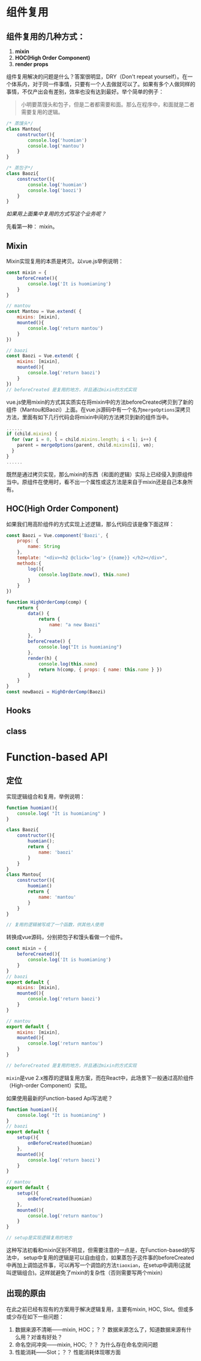 # 组件复用

## 组件复用的几种方式：
1. **mixin**
2. **HOC(High Order Component)**
3. **render props**

组件复用解决的问题是什么？答案很明显，DRY（Don't repeat yourself）。在一个体系内，对于同一件事情，只要有一个人去做就可以了。如果有多个人做同样的事情，不仅产出会有差别，效率也没有达到最好。举个简单的例子：
> 小明要蒸馒头和包子，但是二者都需要和面。那么在程序中，和面就是二者需要复用的逻辑。

```js
/* 蒸馒头*/
class Mantou{
    constructor(){
        console.log('huomian')
        console.log('mantou')
    }
}

/* 蒸包子*/
class Baozi{
    constructor(){
        console.log('huomian')
        console.log('baozi')
    }
}
```

*如果用上面集中复用的方式写这个业务呢？*

先看第一种： mixin。 
## Mixin
Mixin实现复用的本质是拷贝。以vue.js举例说明：

``` javascript
const mixin = {
    beforeCreate(){
        console.log('It is huomianing')
    }
}

// mantou
const Mantou = Vue.extend( {
    mixins: [mixin],
    mounted(){
        console.log('return mantou')
    }
})

// baozi
const Baozi = Vue.extend( {
    mixins: [mixin],
    mounted(){
        console.log('return baozi')
    }
})
// beforeCreated 是复用的地方，并且通过mixin的方式实现
```

vue.js使用mixin的方式其实质实在将mixin中的方法beforeCreated拷贝到了新的组件（Mantou和Baozi）上面。在vue.js源码中有一个名为`mergeOptions`深拷贝方法，里面有如下几行代码会将mixin中间的方法拷贝到新的组件当中。

```js
......
if (child.mixins) {
  for (var i = 0, l = child.mixins.length; i < l; i++) {
    parent = mergeOptions(parent, child.mixins[i], vm);
  }
}
......
```
既然是通过拷贝实现，那么mixin的东西（和面的逻辑）实际上已经侵入到原组件当中。原组件在使用时，看不出一个属性或这方法是来自于mixin还是自己本身所有。

## HOC(High Order Component)
如果我们用高阶组件的方式实现上述逻辑，那么代码应该是像下面这样：

```js
const Baozi = Vue.component('Baozi', {
    props: {
        name: String
    },
    template: "<div><h2 @click='log'> {{name}} </h2></div>",
    methods:{
        log(){
            console.log(Date.now(), this.name)
        }
    }
})

function HighOrderComp(comp) {
    return {
        data() {
            return {
                name: "a new Baozi"
            }
        },
        beforeCreate() {
            console.log("It is huomianing")
        },
        render(h) {
            console.log(this.name)
            return h(comp, { props: { name: this.name } })
        }
    }
}
const newBaozi = HighOrderComp(Baozi)
```




## Hooks
## class


# Function-based API


## 定位
实现逻辑组合和复用，举例说明：


``` javascript
function huomian(){
    console.log( "It is huomianing" )
}

class Baozi{
    constructor(){
        huomian();
        return {
            name: 'baozi'
        }
    }
}
class Mantou{
    constructor(){
        huomian()
        return {
            name: 'mantou'
        }
    }
}

// 复用的逻辑被写成了一个函数，供其他人使用
```
转换成vue源码，分别把包子和馒头看做一个组件。

``` javascript
const mixin = {
    beforeCreated(){
        console.log('It is huomianing')
    }
}
// baozi
export default {
    mixins: [mixin],
    mounted(){
        console.log('return baozi')
    }
}

// mantou
export default {
    mixins: [mixin],
    mounted(){
        console.log('return mantou')
    }
}

// beforeCreated 是复用的地方，并且通过mixin的方式实现
```

`mixin`是vue 2.x推荐的逻辑复用方案，而在React中，此场景下一般通过高阶组件（High-order Component）实现。

如果使用最新的Function-based Api写法呢？
``` javascript
function huomian(){
    console.log( "It is huomianing" )
}
// baozi
export default {
    setup(){
        onBeforeCreated(huomian) 
    },
    mounted(){
        console.log('return baozi')
    }
}

// mantou
export default {
    setup(){
        onBeforeCreated(huomian) 
    },
    mounted(){
        console.log('return mantou')
    }
}

// setup是实现逻辑复用的地方
```

这种写法初看和mixin区别不明显，但需要注意的一点是，在Function-based的写法中， setup中复用的逻辑是可以自由组合，如果蒸包子这件事的beforeCreated中再加上调馅这件事，可以再写一个调馅的方法`tiaoxian`，在setup中调用(这就叫逻辑组合)。这样就避免了mixin的复杂性（否则需要写两个mixin）


## 出现的原由
在此之前已经有现有的方案用于解决逻辑复用，主要有mixin, HOC, Slot。但或多或少存在如下一些问题：

1. 数据来源不清晰——mixin, HOC；？？ 数据来源怎么了，知道数据来源有什么用？对谁有好处？
2. 命名空间冲突——mixin, HOC; ？？ 为什么存在命名空间问题
3. 性能消耗——Slot；？？ 性能消耗体现哪方面
